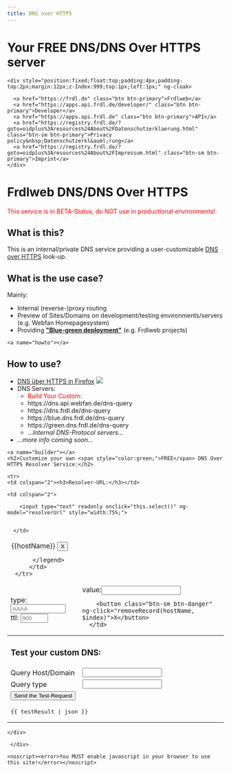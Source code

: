 ```yaml
---
title: DNS over HTTPS
---
```


# Your FREE DNS/DNS Over HTTPS server

<div oc-lazy-load="['https://dns.api.webfan.de/dns-api.js?t=<?php 
				   echo sha1_file(__DIR__.\DIRECTORY_SEPARATOR.'dns-api.js');
				   ?>', 'ui-notification', 'frdl-ui-progressbar']">	
	<frdl-progressbar></frdl-progressbar>	
	 

	 
<div ng-show="progressbarValue" class="page-header-wrapper" style="height:16px;width:100%;position:fixed;left:0px;top:0px;z-index:999;">
	<span frdl-id="mainProgressBar" ng-bind="progressHint" style="left:0px;top:0px;position:fixed;"></span>
	<uib-progressbar frdl-id="mainProgressBar" animate="true" value="progressbarValue" max="100" type="success"></uib-progressbar>     
</div>	


		
<div class="d-block f-top" ui-view="topBarView">	
	         					 
		           
	<div style="position:fixed;float:top;padding:4px;padding-top:2px;margin:12px;z-Index:999;top:1px;left:1px;" ng-cloak>
	
	  <a href="https://frdl.de" class="btn btn-primary">Frdlweb</a>
	  <a href="https://apps.api.frdl.de/developer/" class="btn btn-primary">Developer</a>
	  <a href="https://apps.api.frdl.de" class="btn btn-primary">API</a>
	  <a href="https://registry.frdl.de/?goto=oidplus%3Aresources%24About%2FDatenschutzerklaerung.html" class="btn-sm btn-primary">Privacy policy&nbsp;Datenschutzerkl&auml;rung</a>
	  <a href="https://registry.frdl.de/?goto=oidplus%3Aresources%24About%2FImpressum.html" class="btn-sm btn-primary">Imprint</a>
	</div>
		  				
        	
</div>	
	
	
	
	
<div class="aligncenter">	

		
<div class="d-rel-inline-block f-top" ui-view="topView">	                 		
	</div>	
	
	
	
<div class="centered">		



	
<div class="content">		
	
<div class="d-rel-inline-block f-top" ui-view="startView">	                 	
	</div>							



<div class="d-rel-inline-block f-left" ui-view="leftView">	
  		
		  		      
		  			
	
	
        	
 	
</div>	




				 
<div class="d-rel-inline-block f-center content"  ng-controller="buildResolverUrlCtrl">	                 	
        
<h1>Frdlweb DNS/DNS Over HTTPS</h1>
	<p style="color:red;">This service is in BETA-Status, do NOT use in productional environments!</p>

	
<h2>What is this?</h2>
<p>	
 This is an internal/private DNS service providing a <a onclick="location.hash='builder';">user-customizable</a> <a href="https://de.wikipedia.org/wiki/DNS_over_HTTPS" target="_blank">DNS over HTTPS</a> look-up.	
</p>
	
	
<h2>What is the use case?</h2>
Mainly:
<ul>
	<li>Internal (reverse-)proxy routing</li>	
	<li>Preview of Sites/Domains on development/testing environments/servers (e.g. Webfan Homepagesystem)</li>
	<li>Providing <strong><a href="http://wfpu.de/docs/blue-green_deployment.pdf" target="blank">&quot;Blue-green deployment&quot;</a></strong> (e.g. Frdlweb projects)</li>
</ul>

	<a name="howto"></a>
<h2>How to use?</h2>	
<ul>
	<li><a href="https://support.mozilla.org/de/kb/firefox-dns-über-https#" target="blank">DNS über HTTPS in Firefox</a> 
	<img src="https://frdl.ws/cloudsharing/s/B7QSP6572EdQTYf/preview" style="max-width:364px;width:auto;height:auto;" /></li>
	<li>DNS Servers:
		<ul>
			<li><a onclick="location.hash='builder';" style="color:red;">Build Your Custom: <span ng-bind="resolverUrl"></span></a></li>
			<li>https://dns.api.webfan.de/dns-query</li>
			<li>https://dns.frdl.de/dns-query</li>
			<li>https://blue.dns.frdl.de/dns-query</li>
			<li>https://green.dns.frdl.de/dns-query</li>			
			<li>...<i>Internal DNS-Protocol servers...</i></li>
		</ul>
	</li>
	<li>...<i>more info coming soon...</i></li>
</ul>
		
	
	
	
	
	
	<a name="builder"></a>
	<h2>Customize your own <span style="color:green;">FREE</span> DNS Over HTTPS Resolver Service:</h2>

<table style="width:100%;">

  <thead ng-repeat="(hostName, records) in MyDNS">
	 <tr> 
      <td colspan="2">
		  <legend>
		  <span ng-bind="hostName" style="display:inline;">{{hostName}}</span> 
		    <button class="btn-sm btn-danger" ng-click="removeRecord(hostName)">X</button>
			  
		  </legend>
		 </td>
	 </tr>	
	  
  <tr ng-repeat="record in records track by $index">
    <td>
		type: <input  style="max-width:128px;" type="text"  placeholder="AAAA" ng-model="MyDNS
[hostName][$index][0]"> ttl: <input style="max-width:64px;" type="text" placeholder="900" ng-model="MyDNS
[hostName][$index][2]">
	  </td>
    <td>
		value:<input type="text" ng-model="MyDNS
[hostName][$index][1]">
	  
		<button class="btn-sm btn-danger" ng-click="removeRecord(hostName, $index)">X</button>
	  </td>	  
  </tr>
	  
	  
  </thead>

	  
	<tr> 
    <td colspan="2"><h3>Resolver-URL:</h3></td>
    
  </tr>
	
  <tr>
   
    <td colspan="2">
	
		<input type="text" readonly onclick="this.select()" ng-model="resolverUrl" style="width:75%;">
	  
	   
	  </td>
  </tr>
	
  <tr> 
    <td colspan="2"><h3>Test your custom DNS:</h3></td>
    
  </tr>
  <tr>
    <td>Query Host/Domain</td>
    <td><input type="text" id="qname" ng-model="testRequest.qname"></td>
  </tr>
  <tr>
    <td>Query type</td>
    <td><input type="text" id="qtype" ng-model="testRequest.qtype"></td>
  </tr>
  <tr> 
    <td colspan="2"><button ng-click="clickTestLink()">Send the Test-Request</button></td>
    
  </tr>
  <tr ng-show="testResult"> 
    <td colspan="2"><a name="testresult"></a><pre>{{ testResult | json }}</pre></td>
    
  </tr>
</table>
	
 <!--<input type="button" id="send-query" value="Send query">-->

	
<!--<pre id="output"></pre>

 Here's an example script where we use dohjs 
<script>
//  document.addEventListener('DOMContentLoaded', function (e) {
    document.getElementById('send-query').addEventListener('click', function (e) {
	


   require.main.dnsOverHttps.then(function(dnsOverHttps){

      const qname = document.getElementById('qname').value || '.';
      const qtype = document.getElementById('qtype').value || 'AAAA';
   //   const method = document.getElementById('method').value || 'POST';
      const url = document.getElementById('url').value;
      if (!url) {
        alert('You forgot to provide a URL!');
        return;
      }
      var resolver = new dnsOverHttps.DohResolver(url);
     var r = resolver.query(qname, qtype)
        .then(response => {
          document.getElementById('output').innerHTML = JSON.stringify(response, null, 4);
        })
        .catch(console.error);

		});
    });
 // });
</script>

</div>

	-->

	
	
<dsgvo-adsense></dsgvo-adsense>

	
	</div>				 
				 
				 
</div><!--  class="content" -->	







	
<div class="d-rel-inline-block f-right" ui-view="rightView">	
	        		  		      
		  		
	
        	
	 </div>	






</div><!--  class="centered" -->	

				 
				 
				 
	

		
	
<div class="d-block f-bottom footer" ui-view="bottomView">				
	
	<noscript><error>You MUST enable javascript in your browser to use this site!</error></noscript>	
		      
	     		     
		  		      
		  		
		
        	
	
	
		
</div>	
		
		
		
		
	

</div><!--  class="aligncenter" -->	

</div><!--  first div -->	

	
<script type="text/javascript" src="https://frdl.webfan.de/app/js/frdlweb.js"></script>	
